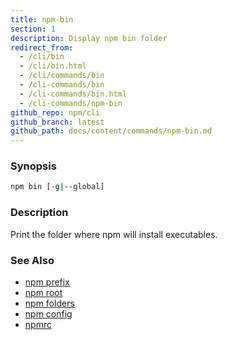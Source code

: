```yaml
---
title: npm-bin
section: 1
description: Display npm bin folder
redirect_from:
  - /cli/bin
  - /cli/bin.html
  - /cli/commands/bin
  - /cli-commands/bin
  - /cli-commands/bin.html
  - /cli-commands/npm-bin
github_repo: npm/cli
github_branch: latest
github_path: docs/content/commands/npm-bin.md
---
```


### Synopsis

```bash
npm bin [-g|--global]
```

### Description

Print the folder where npm will install executables.

### See Also

* [npm prefix](/cli/v7/commands/npm-prefix)
* [npm root](/cli/v7/commands/npm-root)
* [npm folders](/cli/v7/configuring-npm/folders)
* [npm config](/cli/v7/commands/npm-config)
* [npmrc](/cli/v7/configuring-npm/npmrc)
